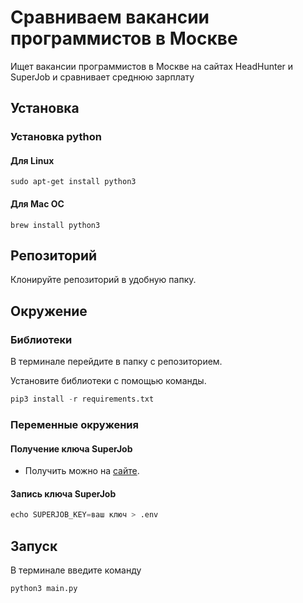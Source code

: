 # Сравниваем вакансии программистов в Москве
Ищет вакансии программистов в Москве на сайтах HeadHunter и SuperJob и сравнивает среднюю зарплату
## Установка 

### Установка python
   
#### Для Linux 
```
sudo apt-get install python3
```
#### Для Mac OC
```
brew install python3
```
## Репозиторий
Клонируйте репозиторий в удобную папку.

## Окружение

### Библиотеки

В терминале перейдите в папку с репозиторием.

Установите библиотеки с помощью команды.
```python 
pip3 install -r requirements.txt
```

### Переменные окружения 
#### Получение ключа SuperJob
* Получить можно на [сайте](https://api.superjob.ru/).

#### Запись ключа SuperJob
```python
echo SUPERJOB_KEY=ваш ключ > .env
```

## Запуск 

В терминале введите команду
```python
python3 main.py
```
